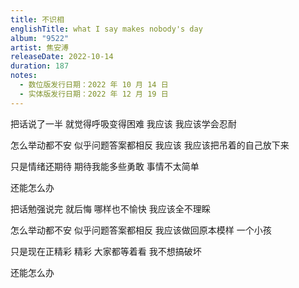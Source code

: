 ```yaml
---
title: 不识相
englishTitle: what I say makes nobody's day
album: "9522"
artist: 焦安溥
releaseDate: 2022-10-14
duration: 187
notes:
  - 数位版发行日期：2022 年 10 月 14 日
  - 实体版发行日期：2022 年 12 月 19 日
---
```

把话说了一半
就觉得呼吸变得困难
我应该
我应该学会忍耐

怎么举动都不安
似乎问题答案都相反
我应该
我应该把吊着的自己放下来

只是情绪还期待
期待我能多些勇敢
事情不太简单

还能怎么办

把话勉强说完 就后悔
哪样也不愉快
我应该全不理睬

怎么举动都不安
似乎问题答案都相反
我应该做回原本模样
一个小孩

只是现在正精彩
精彩 大家都等着看
我不想搞破坏

还能怎么办